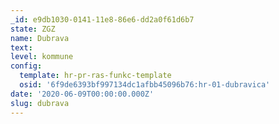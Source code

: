 ```yaml
---
_id: e9db1030-0141-11e8-86e6-dd2a0f61d6b7
state: ZGZ
name: Dubrava
text:
level: kommune
config:
  template: hr-pr-ras-funkc-template
  osid: '6f9de6393bf997134dc1afbb45096b76:hr-01-dubravica'
date: '2020-06-09T00:00:00.000Z'
slug: dubrava
---
```

